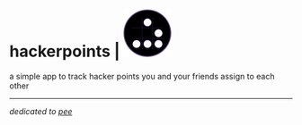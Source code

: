 # hackerpoints | ![the hacker glider emblem](https://raw.githubusercontent.com/rossja/hackerpoints/main/hacker-emblem.png)

a simple app to track hacker points you and your friends assign to
each other


----
*dedicated to [pee](https://github.com/pee)*
